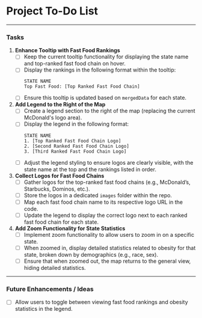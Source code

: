 # Project To-Do List
---

### Tasks

1. **Enhance Tooltip with Fast Food Rankings**
   - [ ] Keep the current tooltip functionality for displaying the state name and top-ranked fast food chain on hover.
   - [ ] Display the rankings in the following format within the tooltip:
     ```
     STATE NAME
     Top Fast Food: [Top Ranked Fast Food Chain]
     ```
   - [ ] Ensure this tooltip is updated based on `mergedData` for each state.

2. **Add Legend to the Right of the Map**
   - [ ] Create a legend section to the right of the map (replacing the current McDonald's logo area).
   - [ ] Display the legend in the following format:
     ```
     STATE NAME
     1. [Top Ranked Fast Food Chain Logo]
     2. [Second Ranked Fast Food Chain Logo]
     3. [Third Ranked Fast Food Chain Logo]
     ```
   - [ ] Adjust the legend styling to ensure logos are clearly visible, with the state name at the top and the rankings listed in order.

3. **Collect Logos for Fast Food Chains**
   - [ ] Gather logos for the top-ranked fast food chains (e.g., McDonald’s, Starbucks, Dominos, etc.).
   - [ ] Store the logos in a dedicated `images` folder within the repo.
   - [ ] Map each fast food chain name to its respective logo URL in the code.
   - [ ] Update the legend to display the correct logo next to each ranked fast food chain for each state.

4. **Add Zoom Functionality for State Statistics**
   - [ ] Implement zoom functionality to allow users to zoom in on a specific state.
   - [ ] When zoomed in, display detailed statistics related to obesity for that state, broken down by demographics (e.g., race, sex).
   - [ ] Ensure that when zoomed out, the map returns to the general view, hiding detailed statistics.

---

### Future Enhancements / Ideas

- [ ] Allow users to toggle between viewing fast food rankings and obesity statistics in the legend.
